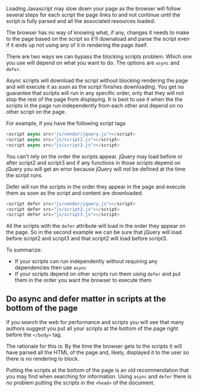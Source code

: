 Loading Javascript may slow down your page as the browser will follow several steps for each script the page links to and not continue until the script is fully parsed and all the associated resources loaded:

The browser has no way of knowing what, if any, changes it needs to make to the page based on the script so it'll downaload and parse the script even if it ends up not using any of it in rendering the page itself.

There are two ways we can bypass the blocking scripts problem. Which one you use will depend on what you want to do. The options are `async` and `defer`.

Async scripts will download the script without blocking rendering the page and will execute it as soon as the script finishes downloading. You get no guarantee that scripts will run in any specific order, only that they will not stop the rest of the page from displaying. It is best to use it when the the scripts in the page run independently from each other and depend on no other script on the page.

For example, if you have the following script tags

```javascript
<script async src="js/vendor/jquery.js"></script>
<script async src="js/script2.js"></script>
<script async src="js/script3.js"></script>
```

You can't rely on the order the scripts appear. jQuery may load before or after script2 and script3 and if any functions in those scripts depend on jQuery you will get an error because jQuery will not be defined at the time the script runs.

Defer will run the scripts in the order they appear in the page and execute them as soon as the script and content are downloaded.

```javascript
<script defer src="js/vendor/jquery.js"></script>
<script defer src="js/script2.js"></script>
<script defer src="js/script3.js"></script>
```

All the scripts with the `defer` attribute will load in the order they appear on the page. So in the second example we can be sure that jQuery will load before script2 and script3 and that script2 will load before script3.

To summarize:

* If your scripts can run independently without requiring any dependencies then use `async`
* If your scripts depend on other scripts run them using `defer` and put them  in the order you want the browser to execute them

## Do async and defer matter in scripts at the bottom of the page

If you search the web for performance and scripts you will see that many authors suggest you put all your scripts at the bottom of the page right before the `</body>` tag.

The rationale for this is: By the time the browser gets to the scripts it will have parsed all the HTML of the page and, likely, displayed it to the user so there is no rendering to block.

Putting the scripts at the bottom of the page is an old recommendation that you may find when searching for information. Using `async` and `defer` there is no problem putting the scripts in the `<head>` of the document.
